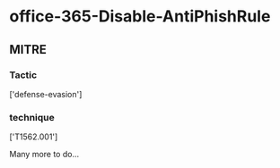 # office-365-Disable-AntiPhishRule

## MITRE

### Tactic
['defense-evasion']

### technique
['T1562.001']

Many more to do...

